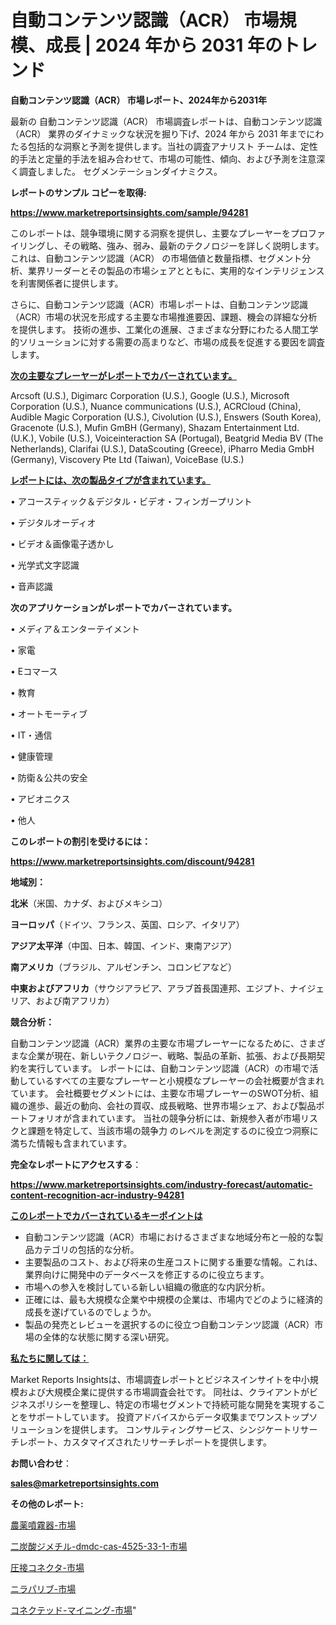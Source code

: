 # 自動コンテンツ認識（ACR） 市場規模、成長 | 2024 年から 2031 年のトレンド

<strong>自動コンテンツ認識（ACR） 市場レポート、2024年から2031年</strong>

最新の 自動コンテンツ認識（ACR） 市場調査レポートは、自動コンテンツ認識（ACR） 業界のダイナミックな状況を掘り下げ、2024 年から 2031 年までにわたる包括的な洞察と予測を提供します。当社の調査アナリスト チームは、定性的手法と定量的手法を組み合わせて、市場の可能性、傾向、および予測を注意深く調査しました。 セグメンテーションダイナミクス。



<strong>レポートのサンプル コピーを取得:</strong> <a href=https://www.marketreportsinsights.com/sample/94281>

<strong><u>https://www.marketreportsinsights.com/sample/94281</u></strong></a>

このレポートは、競争環境に関する洞察を提供し、主要なプレーヤーをプロファイリングし、その戦略、強み、弱み、最新のテクノロジーを詳しく説明します。 これは、自動コンテンツ認識（ACR） の市場価値と数量指標、セグメント分析、業界リーダーとその製品の市場シェアとともに、実用的なインテリジェンスを利害関係者に提供します。

さらに、自動コンテンツ認識（ACR）市場レポートは、自動コンテンツ認識（ACR）市場の状況を形成する主要な市場推進要因、課題、機会の詳細な分析を提供します。 技術の進歩、工業化の進展、さまざまな分野にわたる人間工学的ソリューションに対する需要の高まりなど、市場の成長を促進する要因を調査します。



<strong><u>次の主要なプレーヤーがレポートでカバーされています。</u></strong>

Arcsoft (U.S.), Digimarc Corporation (U.S.), Google (U.S.), Microsoft Corporation (U.S.), Nuance communications (U.S.), ACRCloud (China), Audible Magic Corporation (U.S.), Civolution (U.S.), Enswers (South Korea), Gracenote (U.S.), Mufin GmBH (Germany), Shazam Entertainment Ltd. (U.K.), Vobile (U.S.), Voiceinteraction SA (Portugal), Beatgrid Media BV (The Netherlands), Clarifai (U.S.), DataScouting (Greece), iPharro Media GmbH (Germany), Viscovery Pte Ltd (Taiwan), VoiceBase (U.S.)



<strong><u><b>レポートには、次の製品タイプが含まれています。</b></u></strong>

• アコースティック＆デジタル・ビデオ・フィンガープリント

• デジタルオーディオ

• ビデオ＆画像電子透かし

• 光学式文字認識

• 音声認識



<strong><b>次のアプリケーションがレポートでカバーされています。</b></strong>

• メディア＆エンターテイメント

• 家電

• Eコマース

• 教育

• オートモーティブ

• IT・通信

• 健康管理

• 防衛＆公共の安全

• アビオニクス

• 他人



<strong><b>このレポートの割引を受けるには：</b></strong><a href=https://www.marketreportsinsights.com/discount/94281>

<strong><u>https://www.marketreportsinsights.com/discount/94281</u></strong></a>



<strong>地域別：</strong>



<strong>北米</strong>（米国、カナダ、およびメキシコ）



<strong>ヨーロッパ</strong>（ドイツ、フランス、英国、ロシア、イタリア）



<strong>アジア太平洋</strong>（中国、日本、韓国、インド、東南アジア）



<strong>南アメリカ</strong>（ブラジル、アルゼンチン、コロンビアなど）



<strong>中東およびアフリカ</strong>（サウジアラビア、アラブ首長国連邦、エジプト、ナイジェリア、および南アフリカ）



<strong>競合分析：</strong>

自動コンテンツ認識（ACR）業界の主要な市場プレーヤーになるために、さまざまな企業が現在、新しいテクノロジー、戦略、製品の革新、拡張、および長期契約を実行しています。 レポートには、自動コンテンツ認識（ACR）の市場で活動しているすべての主要なプレーヤーと小規模なプレーヤーの会社概要が含まれています。 会社概要セグメントには、主要な市場プレーヤーのSWOT分析、組織の進歩、最近の動向、会社の買収、成長戦略、世界市場シェア、および製品ポートフォリオが含まれています。 当社の競争分析には、新規参入者が市場リスクと課題を特定して、当該市場の競争力 のレベルを測定するのに役立つ洞察に満ちた情報も含まれています。



<strong>完全なレポートにアクセスする</strong>：

<a href=https://www.marketreportsinsights.com/industry-forecast/automatic-content-recognition-acr-industry-94281>

<strong><u>https://www.marketreportsinsights.com/industry-forecast/automatic-content-recognition-acr-industry-94281</u></strong></a>



<strong><u><b>このレポートでカバーされているキーポイントは</b></u></strong>
<ul>
  <li>自動コンテンツ認識（ACR）市場におけるさまざまな地域分布と一般的な製品カテゴリの包括的な分析。</li>
  <li>主要製品のコスト、および将来の生産コストに関する重要な情報。これは、業界向けに開発中のデータベースを修正するのに役立ちます。</li>
  <li>市場への参入を検討している新しい組織の徹底的な内訳分析。</li>
  <li>正確には、最も大規模な企業や中規模の企業は、市場内でどのように経済的成長を遂げているのでしょうか。</li>
  <li>製品の発売とレビューを選択するのに役立つ自動コンテンツ認識（ACR）市場の全体的な状態に関する深い研究。</li>
</ul>


<strong><u><b>私たちに関しては：</b></u></strong>

Market Reports Insightsは、市場調査レポートとビジネスインサイトを中小規模および大規模企業に提供する市場調査会社です。 同社は、クライアントがビジネスポリシーを整理し、特定の市場セグメントで持続可能な開発を実現することをサポートしています。 投資アドバイスからデータ収集までワンストップソリューションを提供します。 コンサルティングサービス、シンジケートリサーチレポート、カスタマイズされたリサーチレポートを提供します。



<strong><b>お問い合わせ</b></strong>：

<a href=mailto:sales@marketreportsinsights.com>

<strong><u>sales@marketreportsinsights.com</u></strong></a>



<strong>その他のレポート:</strong>

<a href=https://www.linkedin.com/pulse/農薬噴霧器-市場-2023-swot-分析と最新イノベーション-2030-ixihc/>農薬噴霧器-市場</a>

<a href=https://www.linkedin.com/pulse/二炭酸ジメチル-dmdc-cas-4525-33-1-市場-2023-cpgsf/>二炭酸ジメチル-dmdc-cas-4525-33-1-市場</a>

<a href=https://www.linkedin.com/pulse/圧接コネクタ-市場-2023-推進要因と成長機会-2030-analytics-achievers-24-analysis-dvuqf/>圧接コネクタ-市場</a>

<a href=https://www.linkedin.com/pulse/ニラパリブ-市場-2030-年までの需要に焦点を当てた-2023-年調査レポート-pr-news-hub-yataf/>ニラパリブ-市場</a>

<a href=https://www.linkedin.com/pulse/コネクテッド-マイニング-市場-2023-推進要因と成長機会-2030-analytics-achievers-24-analysis-5dydf/>コネクテッド-マイニング-市場</a>"
